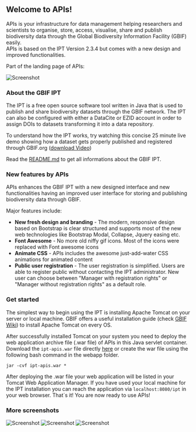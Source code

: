 ## Welcome to APIs! 

APIs is your infrastructure for data management helping researchers and scientists to organise, store, access, visualise, share and publish biodiversity data through the Global Biodiversity Information Facility (GBIF) easily.<br>APIs is based on the IPT Version 2.3.4 but comes with a new design and improved functionalities.

Part of the landing page of APIs: 

![Screenshot](http://home.uni-leipzig.de/idiv/ipt/screenshots/screen1.png)

### About the GBIF IPT

The IPT is a free open source software tool written in Java that is used to publish and share biodiversity datasets through the GBIF network. The IPT can also be configured with either a DataCite or EZID account in order to assign DOIs to datasets transforming it into a data repository. 

To understand how the IPT works, try watching this concise 25 minute live demo showing how a dataset gets properly published and registered through GBIF.org ([download Video](http://videos.contentful.com/q553fnlofhvs/3iCjm4lxRSiCYE6Qq2A4GG/63b5690e48de42b0872ba4c25d629fe9/Introduction_to_publishing_using_the_GBIF_Integrated_Publishing_Toolkit__28IPT_29.mp4))

Read the [README.md](https://github.com/ChristianLanger/ipt/blob/master/README-ipt.md) to get all informations about the GBIF IPT.

### New features by APIs

APIs enhances the GBIF IPT with a new designed interface and new functionalities having an improved user interface for storing and publishing biodiversity data through GBIF.

Major features include:

* **New fresh design and branding** - The modern, responsive design based on Bootstrap is clear structured and supports most of the new web technologies like Bootstrap Modal, Collapse, Jquery easing etc.
* **Font Awesome** - No more old niffy gif icons. Most of the icons were replaced with Font awesome icons
* **Animate CSS** - APIs includes the awesome just-add-water CSS animations for animated content
* **Public user registration** - The user registration is simplified. Users are able to register public without contacting the IPT administrator. New user can choose between "Manager with registration rights" or "Manager without registration rights" as a default role.


### Get started

The simplest way to begin using the IPT is installing Apache Tomcat on your server or local machine. GBIF offers a useful installation guide (check [GBIF Wiki](https://github.com/gbif/ipt/wiki/IPTServerPreparation.wiki)) to install Apache Tomcat on every OS.

After successfully installed Tomcat on your system you need to deploy the web application archive file (.war file) of APIs in this Java servlet container. <br>Download the `ipt-apis.war` file directly [here](https://github.com/ChristianLanger/ipt/blob/master/ipt-apis.war) or create the war file using the following bash command in the webapp folder. 

`jar -cvf ipt-apis.war *`

After deploying the .war file your web application will be listed in your Tomcat Web Application Manager. If you have used your local machine for the IPT installation you can reach the application via `localhost:8080/ipt` in your web browser.
That´s it! You are now ready to use APIs!

### More screenshots

![Screenshot](http://home.uni-leipzig.de/idiv/ipt/screenshots/screen2.png)
![Screenshot](http://home.uni-leipzig.de/idiv/ipt/screenshots/screen3.png)
![Screenshot](http://home.uni-leipzig.de/idiv/ipt/screenshots/screen4.png)

